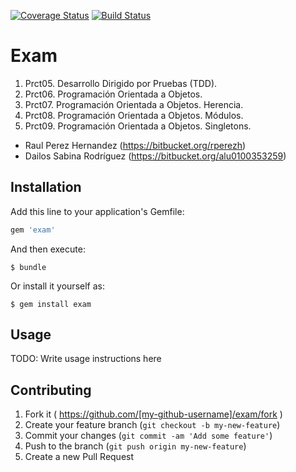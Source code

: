 [![Coverage Status](https://coveralls.io/repos/rperezh/prct08/badge.png?branch=prct09)](https://coveralls.io/r/rperezh/prct08?branch=prct09)
[![Build Status](https://travis-ci.org/rperezh/prct08.svg?branch=prct09)](https://travis-ci.org/rperezh/prct08)

# Exam

1. Prct05. Desarrollo Dirigido por Pruebas (TDD).
2. Prct06. Programación Orientada a Objetos.
3. Prct07. Programación Orientada a Objetos. Herencia.
4. Prct08. Programación Orientada a Objetos. Módulos.
5. Prct09. Programación Orientada a Objetos. Singletons.

* Raul Perez Hernandez (https://bitbucket.org/rperezh)
* Dailos Sabina Rodríguez (https://bitbucket.org/alu0100353259)

## Installation

Add this line to your application's Gemfile:

```ruby
gem 'exam'
```

And then execute:

    $ bundle

Or install it yourself as:

    $ gem install exam

## Usage

TODO: Write usage instructions here

## Contributing

1. Fork it ( https://github.com/[my-github-username]/exam/fork )
2. Create your feature branch (`git checkout -b my-new-feature`)
3. Commit your changes (`git commit -am 'Add some feature'`)
4. Push to the branch (`git push origin my-new-feature`)
5. Create a new Pull Request
